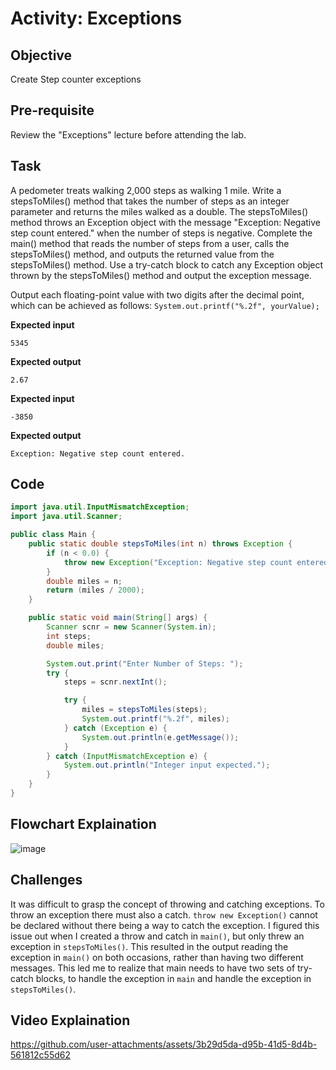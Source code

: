# Activity: Exceptions

## Objective

Create Step counter exceptions

## Pre-requisite

Review the "Exceptions" lecture before attending the lab. 

## Task

A pedometer treats walking 2,000 steps as walking 1 mile. Write a stepsToMiles() method that takes the number of steps as an integer parameter and returns the miles walked as a double. The stepsToMiles() method throws an Exception object with the message "Exception: Negative step count entered." when the number of steps is negative. Complete the main() method that reads the number of steps from a user, calls the stepsToMiles() method, and outputs the returned value from the stepsToMiles() method. Use a try-catch block to catch any Exception object thrown by the stepsToMiles() method and output the exception message.

Output each floating-point value with two digits after the decimal point, which can be achieved as follows:
`System.out.printf("%.2f", yourValue);`

__Expected input__

```
5345
```

__Expected output__

```Course Information:
2.67
```

**Expected input**

```
-3850
```

**Expected output**

```
Exception: Negative step count entered.
```

## Code
```java
import java.util.InputMismatchException;
import java.util.Scanner;

public class Main {
    public static double stepsToMiles(int n) throws Exception {
        if (n < 0.0) {
            throw new Exception("Exception: Negative step count entered.");
        }
        double miles = n;
        return (miles / 2000);
    }

    public static void main(String[] args) {
        Scanner scnr = new Scanner(System.in);
        int steps;
        double miles;

        System.out.print("Enter Number of Steps: ");
        try {
            steps = scnr.nextInt();

            try {
                miles = stepsToMiles(steps);
                System.out.printf("%.2f", miles);
            } catch (Exception e) {
                System.out.println(e.getMessage());
            }
        } catch (InputMismatchException e) {
            System.out.println("Integer input expected.");
        }
    }
}

```

## Flowchart Explaination
![image](https://github.com/user-attachments/assets/97d7eb3a-0563-485d-9b72-b80bb33f1a81)

## Challenges
It was difficult to grasp the concept of throwing and catching exceptions. To throw an exception there must also a catch. `throw new Exception()` cannot be declared 
without there being a way to catch the exception. I figured this issue out when I created a throw and catch in `main()`, but only threw an exception in `stepsToMiles()`. 
This resulted in the output reading the exception in `main()` on both occasions, rather than having two different messages. This led me to realize that main needs to have two 
sets of try-catch blocks, to handle the exception in `main` and handle the exception in `stepsToMiles()`.

## Video Explaination
https://github.com/user-attachments/assets/3b29d5da-d95b-41d5-8d4b-561812c55d62


